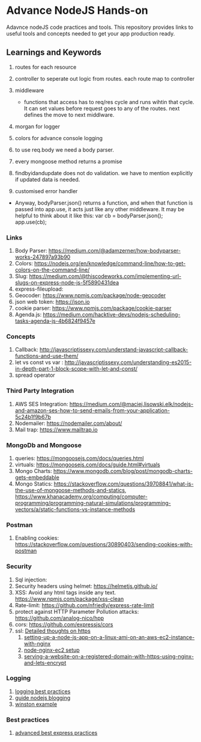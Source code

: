 # Advance NodeJS Hands-on

Adavnce nodeJS code practices and tools. This repository provides links to useful tools and concepts needed to get your app production ready.

## Learnings and Keywords

1. routes for each resource
2. controller to seperate out logic from routes. each route map to controller
3. middleware
    * functions that access has to req/res cycle and runs wihtin that cycle. It can set values before request goes to any of the routes. next defines the move to next middlware.
  
4. morgan for logger
5. colors for advance console logging
6. to use req.body we need a body parser.
7. every mongoose method returns a promise
8. findbyidandupdate does not do validation. we have to mention explicitly if updated data is needed.
9. customised error handler

* Anyway, bodyParser.json() returns a function, and when that function is passed into app.use, it acts just like any other middleware. It may be helpful to think about it like this:
var cb = bodyParser.json();
app.use(cb);


### Links

1. Body Parser: <https://medium.com/@adamzerner/how-bodyparser-works-247897a93b90>
2. Colors: <https://nodejs.org/en/knowledge/command-line/how-to-get-colors-on-the-command-line/>
3. Slug: <https://medium.com/@thiscodeworks.com/implementing-url-slugs-on-express-node-js-5f5890431dea>
4. express-fileupload: 
5. Geocoder: <https://www.npmjs.com/package/node-geocoder>
6. json web token: <https://json.io> 
7. cookie parser: <https://www.npmjs.com/package/cookie-parser>
8. Agenda.js: <https://medium.com/hacktive-devs/nodejs-scheduling-tasks-agenda-js-4b6824f9457e>


### Concepts

1. Callback: <http://javascriptissexy.com/understand-javascript-callback-functions-and-use-them/>
2. let vs const vs var : <http://javascriptissexy.com/understanding-es2015-in-depth-part-1-block-scope-with-let-and-const/>
3. spread operator


### Third Party Integration

1. AWS SES Integration: <https://medium.com/@maciej.lisowski.elk/nodejs-and-amazon-ses-how-to-send-emails-from-your-application-5c24b1f9b67b>
2. Nodemailer: <https://nodemailer.com/about/>
3. Mail trap: <https://www.mailtrap.io>


### MongoDb and Mongoose

1. queries: <https://mongoosejs.com/docs/queries.html>
2. virtuals: <https://mongoosejs.com/docs/guide.html#virtuals>
3. Mongo Charts: <https://www.mongodb.com/blog/post/mongodb-charts-gets-embeddable>
4. Mongo Statics: <https://stackoverflow.com/questions/39708841/what-is-the-use-of-mongoose-methods-and-statics>, <https://www.khanacademy.org/computing/computer-programming/programming-natural-simulations/programming-vectors/a/static-functions-vs-instance-methods>

### Postman

1. Enabling cookies: <https://stackoverflow.com/questions/30890403/sending-cookies-with-postman>


### Security

   1. Sql injection: <express-mongo-sanitize>
   2. Security headers using helmet: <https://helmetjs.github.io/>
   3. XSS: Avoid any html tags inside any text. <https://www.npmjs.com/package/xss-clean>
   4. Rate-limit: <https://github.com/nfriedly/express-rate-limit>
   5. protect against HTTP Parameter Pollution attacks: <https://github.com/analog-nico/hpp>
   6. cors: <https://github.com/expressjs/cors>
   7. ssl: [Detailed thoughts on https](https://www.smashingmagazine.com/2017/06/guide-switching-http-https/)
      1. [setting-up-a-node-js-app-on-a-linux-ami-on-an-aws-ec2-instance-with-nginx](https://medium.com/@nishankjaintdk/setting-up-a-node-js-app-on-a-linux-ami-on-an-aws-ec2-instance-with-nginx-59cbc1bcc68c)
      2. [node-nginx-ec2 setup](https://regbrain.com/article/node-nginx-ec2)
      3. [serving-a-website-on-a-registered-domain-with-https-using-nginx-and-lets-encrypt](https://medium.com/@nishankjaintdk/serving-a-website-on-a-registered-domain-with-https-using-nginx-and-lets-encrypt-8d482e01a682)
   

### Logging

1. [logging best practices](https://blog.bitsrc.io/logging-best-practices-for-node-js-applications-8a0a5969b94c)
2. [guide nodejs blogging](https://www.twilio.com/blog/guide-node-js-logging)
3. [winston example](https://truetocode.com/logging-in-node-js-express-application-using-winston-logger/)

### Best practices

1. [advanced best express practices](https://expressjs.com/en/advanced/best-practice-performance.html#do-logging-correctly)
